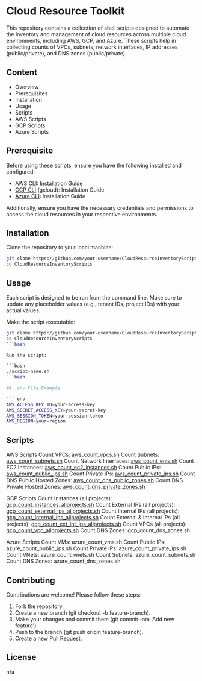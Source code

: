 # Cloud Resource Toolkit

This repository contains a collection of shell scripts designed to automate the inventory and management of cloud resources across multiple cloud environments, including AWS, GCP, and Azure. These scripts help in collecting counts of VPCs, subnets, network interfaces, IP addresses (public/private), and DNS zones (public/private).

## Content

- Overview
- Prerequisites
- Installation
- Usage
- Scripts
-  AWS Scripts
-  GCP Scripts
-  Azure Scripts

## Prerequisite

Before using these scripts, ensure you have the following installed and configured:

- [AWS CLI](https://docs.aws.amazon.com/cli/latest/userguide/getting-started-install.html): Installation Guide
- [GCP CLI](https://cloud.google.com/sdk/docs/install) (gcloud): Installation Guide
- [Azure CLI](https://learn.microsoft.com/en-us/cli/azure/install-azure-cli): Installation Guide

Additionally, ensure you have the necessary credentials and permissions to access the cloud resources in your respective environments.

## Installation

Clone the repository to your local machine:

```bash
git clone https://github.com/your-username/CloudResourceInventoryScripts.git
cd CloudResourceInventoryScripts
```

## Usage

Each script is designed to be run from the command line. Make sure to update any placeholder values (e.g., tenant IDs, project IDs) with your actual values.

Make the script executable:

```bash
git clone https://github.com/your-username/CloudResourceInventoryScripts.git
cd CloudResourceInventoryScripts
```bash

Run the script:

```bash
./script-name.sh
```bash

## .env File Example

``` env
AWS_ACCESS_KEY_ID=your-access-key
AWS_SECRET_ACCESS_KEY=your-secret-key
AWS_SESSION_TOKEN=your-session-token
AWS_REGION=your-region
```

## Scripts

AWS Scripts
Count VPCs: [aws_count_vpcs.sh](aws_count_vpcs.sh)
Count Subnets: [aws_count_subnets.sh](aws_count_subnets.sh)
Count Network Interfaces: [aws_count_enis.sh](aws_count_enis.sh)
Count EC2 Instances: [aws_count_ec2_instances.sh](aws_count_ec2_instances.sh)
Count Public IPs: [aws_count_public_ips.sh](aws_count_public_ips.sh)
Count Private IPs: [aws_count_private_ips.sh](aws_count_private_ips.sh)
Count DNS Public Hosted Zones: [aws_count_dns_public_zones.sh](aws_count_dns_public_zones.sh)
Count DNS Private Hosted Zones: [aws_count_dns_private_zones.sh](aws_count_dns_private_zones.sh)


GCP Scripts
Count Instances (all projects): [gcp_count_instances_allprojects.sh](gcp_count_instances_allprojects.sh)
Count External IPs (all projects): [gcp_count_external_ips_allprojects.sh](gcp_count_external_ips_allprojects.sh)
Count Internal IPs (all projects): [gcp_count_internal_ips_allprojects.sh](gcp_count_internal_ips_allprojects.sh)
Count External & Internal IPs (all projects): [gcp_count_ext_int_ips_allprojects.sh](gcp_count_ext_int_ips_allprojects.sh)
Count VPCs (all projects): [gcp_count_vpc_allprojects.sh](gcp_count_vpc_allprojects.sh)
Count DNS Zones: gcp_count_dns_zones.sh

Azure Scripts
Count VMs: azure_count_vms.sh
Count Public IPs: azure_count_public_ips.sh
Count Private IPs: azure_count_private_ips.sh
Count VNets: azure_count_vnets.sh
Count Subnets: azure_count_subnets.sh
Count DNS Zones: azure_count_dns_zones.sh

## Contributing

Contributions are welcome! Please follow these steps:

1. Fork the repository.
2. Create a new branch (git checkout -b feature-branch).
3. Make your changes and commit them (git commit -am 'Add new feature').
4. Push to the branch (git push origin feature-branch).
5. Create a new Pull Request.

## License

n/a


